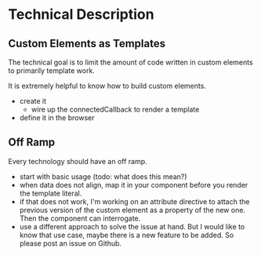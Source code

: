# Technical Description

## Custom Elements as Templates

The technical goal is to limit the amount of code written in 
custom elements to primarily template work.

It is extremely helpful to know how to build custom elements.

- create it
  - wire up the connectedCallback to render a template
- define it in the browser


## Off Ramp
Every technology should have an off ramp.

- start with basic usage (todo: what does this mean?)
- when data does not align, map it in your component before you render the template literal.
- if that does not work, I'm working on an attribute directive to attach the previous version of the custom element as a property of the new one. Then the component can interrogate.
- use a different approach to solve the issue at hand. But I would like to know that use case, maybe there is a new feature to be added. So please post an issue on Github.


